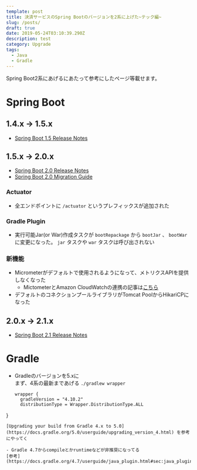 ```yaml
---
template: post
title: 決済サービスのSpring Bootのバージョンを2系に上げた~テック編~
slug: /posts/
draft: true
date: 2019-05-24T03:10:39.290Z
description: test
category: Upgrade
tags:
  - Java
  - Gradle
---
```

Spring Boot2系にあげるにあたって参考にしたページ等載せます。

# Spring Boot 
## 1.4.x -> 1.5.x
- [Spring Boot 1.5 Release Notes](https://github.com/spring-projects/spring-boot/wiki/spring-boot-1.5-release-notes)

## 1.5.x -> 2.0.x
- [Spring Boot 2.0 Release Notes](https://github.com/spring-projects/spring-boot/wiki/Spring-Boot-2.0-Release-Notes)
- [Spring Boot 2.0 Migration Guide](https://github.com/spring-projects/spring-boot/wiki/Spring-Boot-2.0-Migration-Guide)

### Actuator
- 全エンドポイントに `/actuator` というプレフィックスが追加された

### Gradle Plugin
- 実行可能Jar(or War)作成タスクが `bootRepackage` から `bootJar` 、 `bootWar` に変更になった。 `jar` タスクや `war` タスクは呼び出されない

### 新機能
- Micrometerがデフォルトで使用されるようになって、メトリクスAPIを提供しなくなった
  - MictometerとAmazon CloudWatchの連携の記事は[こちら](https://www.b1a9idps.com/posts/micrometer-cloudwatch/)
- デフォルトのコネクションプールライブラリがTomcat PoolからHikariCPになった

## 2.0.x -> 2.1.x
- [Spring Boot 2.1 Release Notes](https://github.com/spring-projects/spring-boot/wiki/Spring-Boot-2.1-Release-Notes)


# Gradle
- Gradleのバージョンを5.xに  
  まず、4系の最新まであげる
  `./gradlew wrapper`
  
  ```
  wrapper {
    gradleVersion = "4.10.2"
    distributionType = Wrapper.DistributionType.ALL
}
  ```
  [Upgrading your build from Gradle 4.x to 5.0](https://docs.gradle.org/5.0/userguide/upgrading_version_4.html) を参考にやってく

- Gradle 4.7からcompileとかruntimeなどが非推奨になってる
[参考](https://docs.gradle.org/4.7/userguide/java_plugin.html#sec:java_plugin_and_dependency_management)
